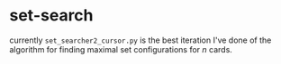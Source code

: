 # set-search
currently `set_searcher2_cursor.py` is the best iteration I've done of the algorithm for finding maximal set configurations for $n$ cards.
